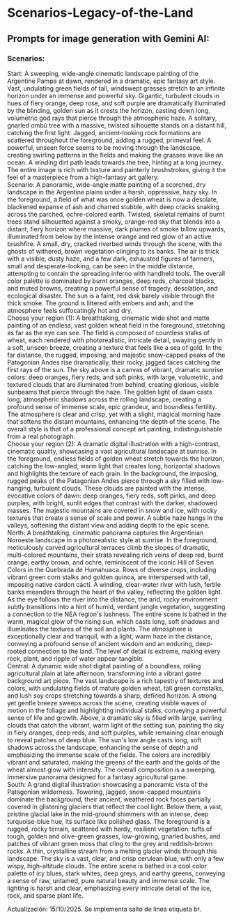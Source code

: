 <h1>Scenarios-Legacy-of-the-Land</h1> 

<h2>Prompts for image generation with Gemini AI:</h2>

<h3>Scenarios:</h3>
Start: A sweeping, wide-angle cinematic landscape painting of the Argentine Pampa at dawn, rendered in a dramatic, epic fantasy art style. Vast, undulating green fields of tall, windswept grasses stretch to an infinite horizon under an immense and powerful sky. Gigantic, turbulent clouds in hues of fiery orange, deep rose, and soft purple are dramatically illuminated by the blinding, golden sun as it crests the horizon, casting down long, volumetric god rays that pierce through the atmospheric haze. A solitary, gnarled ombú tree with a massive, twisted silhouette stands on a distant hill, catching the first light. Jagged, ancient-looking rock formations are scattered throughout the foreground, adding a rugged, primeval feel. A powerful, unseen force seems to be moving through the landscape, creating swirling patterns in the fields and making the grasses wave like an ocean. A winding dirt path leads towards the tree, hinting at a long journey. The entire image is rich with texture and painterly brushstrokes, giving it the feel of a masterpiece from a high-fantasy art gallery.
<br>
Scenario: A panoramic, wide-angle matte painting of a scorched, dry landscape in the Argentine plains under a harsh, oppressive, hazy sky. In the foreground, a field of what was once golden wheat is now a desolate, blackened expanse of ash and charred stubble, with deep cracks snaking across the parched, ochre-colored earth. Twisted, skeletal remains of burnt trees stand silhouetted against a smoky, orange-red sky that blends into a distant, fiery horizon where massive, dark plumes of smoke billow upwards, illuminated from below by the intense orange and red glow of an active brushfire. A small, dry, cracked riverbed winds through the scene, with the ghosts of withered, brown vegetation clinging to its banks. The air is thick with a visible, dusty haze, and a few dark, exhausted figures of farmers, small and desperate-looking, can be seen in the middle distance, attempting to contain the spreading inferno with handheld tools. The overall color palette is dominated by burnt oranges, deep reds, charcoal blacks, and muted browns, creating a powerful sense of tragedy, desolation, and ecological disaster. The sun is a faint, red disk barely visible through the thick smoke. The ground is littered with embers and ash, and the atmosphere feels suffocatingly hot and dry.
<br>
Choose your region (1): A breathtaking, cinematic wide shot and matte painting of an endless, vast golden wheat field in the foreground, stretching as far as the eye can see. The field is composed of countless stalks of wheat, each rendered with photorealistic, intricate detail, swaying gently in a soft, unseen breeze, creating a texture that feels like a sea of gold. In the far distance, the rugged, imposing, and majestic snow-capped peaks of the Patagonian Andes rise dramatically, their rocky, jagged faces catching the first rays of the sun. The sky above is a canvas of vibrant, dramatic sunrise colors: deep oranges, fiery reds, and soft pinks, with large, volumetric, and textured clouds that are illuminated from behind, creating glorious, visible sunbeams that pierce through the haze. The golden light of dawn casts long, atmospheric shadows across the rolling landscape, creating a profound sense of immense scale, epic grandeur, and boundless fertility. The atmosphere is clear and crisp, yet with a slight, magical morning haze that softens the distant mountains, enhancing the depth of the scene. The overall style is that of a professional concept art painting, indistinguishable from a real photograph.
<br>
Choose your region (2): A dramatic digital illustration with a high-contrast, cinematic quality, showcasing a vast agricultural landscape at sunrise. In the foreground, endless fields of golden wheat stretch towards the horizon, catching the low-angled, warm light that creates long, horizontal shadows and highlights the texture of each grain. In the background, the imposing, rugged peaks of the Patagonian Andes pierce through a sky filled with low-hanging, turbulent clouds. These clouds are painted with the intense, evocative colors of dawn: deep oranges, fiery reds, soft pinks, and deep purples, with bright, sunlit edges that contrast with the darker, shadowed masses. The majestic mountains are covered in snow and ice, with rocky textures that create a sense of scale and power. A subtle haze hangs in the valleys, softening the distant view and adding depth to the epic scene.
<br>
North: A breathtaking, cinematic panorama captures the Argentinian Noroeste landscape in a photorealistic style at sunrise. In the foreground, meticulously carved agricultural terraces climb the slopes of dramatic, multi-colored mountains, their strata revealing rich veins of deep red, burnt orange, earthy brown, and ochre, reminiscent of the iconic Hill of Seven Colors in the Quebrada de Humahuaca. Rows of diverse crops, including vibrant green corn stalks and golden quinoa, are interspersed with tall, imposing native cardon cacti. A winding, clear-water river with lush, fertile banks meanders through the heart of the valley, reflecting the golden light. As the eye follows the river into the distance, the arid, rocky environment subtly transitions into a hint of humid, verdant jungle vegetation, suggesting a connection to the NEA region's lushness. The entire scene is bathed in the warm, magical glow of the rising sun, which casts long, soft shadows and illuminates the textures of the soil and plants. The atmosphere is exceptionally clear and tranquil, with a light, warm haze in the distance, conveying a profound sense of ancient wisdom and an enduring, deep-rooted connection to the land. The level of detail is extreme, making every rock, plant, and ripple of water appear tangible.
<br>
Central: A dynamic wide shot digital painting of a boundless, rolling agricultural plain at late afternoon, transforming into a vibrant game background art piece. The vast landscape is a rich tapestry of textures and colors, with undulating fields of mature golden wheat, tall green cornstalks, and lush soy crops stretching towards a sharp, defined horizon. A strong yet gentle breeze sweeps across the scene, creating visible waves of motion in the foliage and highlighting individual stalks, conveying a powerful sense of life and growth. Above, a dramatic sky is filled with large, swirling clouds that catch the vibrant, warm light of the setting sun, painting the sky in fiery oranges, deep reds, and soft purples, while remaining clear enough to reveal patches of deep blue. The sun's low angle casts long, soft shadows across the landscape, enhancing the sense of depth and emphasizing the immense scale of the fields. The colors are incredibly vibrant and saturated, making the greens of the earth and the golds of the wheat almost glow with intensity. The overall composition is a sweeping, immersive panorama designed for a fantasy agricultural game.
<br>
South: A grand digital illustration showcasing a panoramic vista of the Patagonian wilderness. Towering, jagged, snow-capped mountains dominate the background, their ancient, weathered rock faces partially covered in glistening glaciers that reflect the cool light. Below them, a vast, pristine glacial lake in the mid-ground shimmers with an intense, deep turquoise-blue hue, its surface like polished glass. The foreground is a rugged, rocky terrain, scattered with hardy, resilient vegetation: tufts of tough, golden and olive-green grasses, low-growing, gnarled bushes, and patches of vibrant green moss that cling to the grey and reddish-brown rocks. A thin, crystalline stream from a melting glacier winds through this landscape. The sky is a vast, clear, and crisp cerulean blue, with only a few wispy, high-altitude clouds. The entire scene is bathed in a cool color palette of icy blues, stark whites, deep greys, and earthy greens, conveying a sense of raw, untamed, pure natural beauty and immense scale. The lighting is harsh and clear, emphasizing every intricate detail of the ice, rock, and sparse plant life.


Actualización: 15/10/2025. Se implementa salto de línea etiqueta br.
